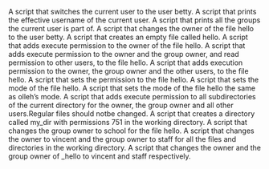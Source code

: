 A script that switches the current user to the user betty.
A script that prints the effective username of the current user.
A script that prints all the groups the current user is part of.
A script that changes the owner of the file hello to the user betty.
A script that creates an empty file called hello.
A script that adds execute permission to the owner of the file hello.
A script that adds execute permission to the owner and the group owner, and read permission to other users, to the file hello.
A script that adds execution permission to the owner, the group owner and the other users, to the file hello.
A script that sets the permission to the file hello.
A script that sets the mode of the file hello.
A script that sets the mode of the file hello the same as olleh’s mode.
A script that adds execute permission to all subdirectories of the current directory for the owner, the group owner and all other users.Regular files should notbe changed.
A script that creates a directory called my_dir with permissions 751 in the working directory.
A script that changes the group owner to school for the file hello.
A script that changes the owner to vincent and the group owner to staff
 for all the files and directories in the working directory.
A script that changes the owner and the group owner of _hello to vincent and
 staff respectively.
